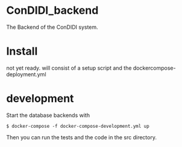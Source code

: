 # ConDIDI_backend
The Backend of the ConDIDI system.

# Install
not yet ready. will consist of a setup script and the dockercompose-deployment.yml

# development
Start the database backends with 
```console
$ docker-compose -f docker-compose-development.yml up
```
Then you can run the tests and the code in the src directory. 

